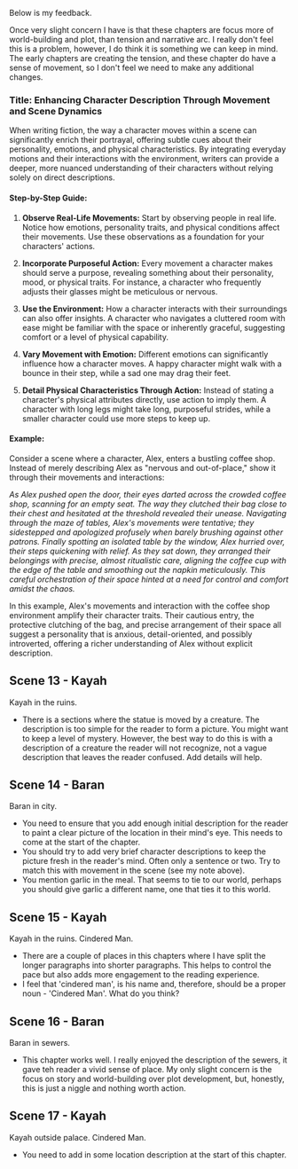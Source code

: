 Below is my feedback. 

Once very slight concern I have is that these chapters are focus more of world-building and plot, than tension and narrative arc. I really don't feel this is a problem, however, I do think it is something we can keep in mind. The early chapters are creating the tension, and these chapter do have a sense of movement, so I don't feel we need to make any additional changes. 
### Title: Enhancing Character Description Through Movement and Scene Dynamics

When writing fiction, the way a character moves within a scene can significantly enrich their portrayal, offering subtle cues about their personality, emotions, and physical characteristics. By integrating everyday motions and their interactions with the environment, writers can provide a deeper, more nuanced understanding of their characters without relying solely on direct descriptions.
#### **Step-by-Step Guide:**

1. **Observe Real-Life Movements:** Start by observing people in real life. Notice how emotions, personality traits, and physical conditions affect their movements. Use these observations as a foundation for your characters' actions.

2. **Incorporate Purposeful Action:** Every movement a character makes should serve a purpose, revealing something about their personality, mood, or physical traits. For instance, a character who frequently adjusts their glasses might be meticulous or nervous.

3. **Use the Environment:** How a character interacts with their surroundings can also offer insights. A character who navigates a cluttered room with ease might be familiar with the space or inherently graceful, suggesting comfort or a level of physical capability.

4. **Vary Movement with Emotion:** Different emotions can significantly influence how a character moves. A happy character might walk with a bounce in their step, while a sad one may drag their feet.

5. **Detail Physical Characteristics Through Action:** Instead of stating a character's physical attributes directly, use action to imply them. A character with long legs might take long, purposeful strides, while a smaller character could use more steps to keep up.

#### **Example:**
Consider a scene where a character, Alex, enters a bustling coffee shop. Instead of merely describing Alex as "nervous and out-of-place," show it through their movements and interactions:

*As Alex pushed open the door, their eyes darted across the crowded coffee shop, scanning for an empty seat. The way they clutched their bag close to their chest and hesitated at the threshold revealed their unease. Navigating through the maze of tables, Alex's movements were tentative; they sidestepped and apologized profusely when barely brushing against other patrons. Finally spotting an isolated table by the window, Alex hurried over, their steps quickening with relief. As they sat down, they arranged their belongings with precise, almost ritualistic care, aligning the coffee cup with the edge of the table and smoothing out the napkin meticulously. This careful orchestration of their space hinted at a need for control and comfort amidst the chaos.*

In this example, Alex's movements and interaction with the coffee shop environment amplify their character traits. Their cautious entry, the protective clutching of the bag, and precise arrangement of their space all suggest a personality that is anxious, detail-oriented, and possibly introverted, offering a richer understanding of Alex without explicit description.

## Scene 13 - Kayah
Kayah in the ruins. 
- There is a sections where the statue is moved by a creature.  The description is too simple for the reader to form a picture. You might want to keep a level of mystery. However, the best way to do this is with a description of a creature the reader will not recognize, not a vague description that leaves the reader confused.  Add details will help. 

## Scene 14 - Baran
Baran in city. 
- You need to ensure that you add enough initial description for the reader to paint a clear picture of the location in their mind's eye. This needs to come at the start of the chapter. 
- You should try to add very brief character descriptions to keep the picture fresh in the reader's mind. Often only a sentence or two. Try to match this with movement in the scene (see my note above).
- You mention garlic in the meal. That seems to tie to our world, perhaps you should give garlic a different name, one that ties it to this world. 
## Scene 15 - Kayah
Kayah in the ruins. Cindered Man. 
- There are a couple of places in this chapters where I have split the longer paragraphs into shorter paragraphs. This helps to control the pace but also adds more engagement to the reading experience.
- I feel that 'cindered man', is his name and, therefore, should be a proper noun - 'Cindered Man'. What do you think?
## Scene 16 - Baran
Baran in sewers.
- This chapter works well. I really enjoyed the description of the sewers, it gave teh reader a vivid sense of place. My only slight concern is the focus on story and world-building over plot development, but, honestly, this is just a niggle and nothing worth action. 
## Scene 17 - Kayah
Kayah outside palace. Cindered Man.
- You need to add in some location description at the start of this chapter. 